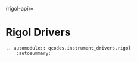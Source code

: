 (rigol-api)=

# Rigol Drivers

```{eval-rst}
.. automodule:: qcodes.instrument_drivers.rigol
    :autosummary:
```
